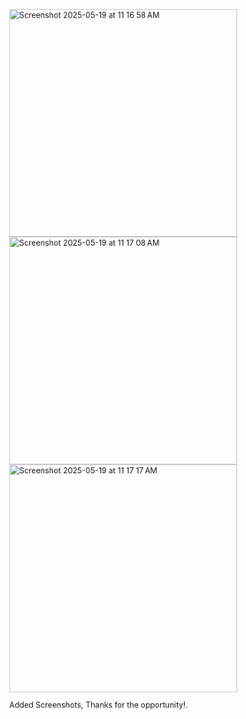 <img width="412" alt="Screenshot 2025-05-19 at 11 16 58 AM" src="https://github.com/user-attachments/assets/20aed986-2e5b-4279-8beb-bd9e73fd8e7e" />
<img width="412" alt="Screenshot 2025-05-19 at 11 17 08 AM" src="https://github.com/user-attachments/assets/d273ca31-50d2-471d-85af-dda5316a8310" />
<img width="412" alt="Screenshot 2025-05-19 at 11 17 17 AM" src="https://github.com/user-attachments/assets/3e1880c9-6b4e-4df0-b15f-19980215466d" />

Added Screenshots, Thanks for the opportunity!.
